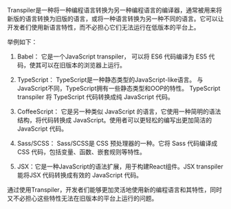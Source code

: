 

Transpiler是一种将一种编程语言转换为另一种编程语言的编译器，通常被用来将新版的语言转换为旧版的语言，或将一种语言转换为另一种不同的语言。它可以让开发者们使用新语言特性，而不必担心它们无法运行在低版本的平台上。

举例如下：

1. Babel： 它是一个JavaScript transpiler， 可以将 ES6 代码编译为 ES5 代码，使其可以在旧版本的浏览器上运行。

2. TypeScript： TypeScript是一种静态类型的JavaScript-like语言。 与JavaScript不同，TypeScript拥有一些静态类型和OOP的特性。 TypeScript transpiler 将 TypeScript 代码转换成纯 JavaScript 代码。

3. CoffeeScript： 它是另一种类似 JavaScript 的语言，它使用一种简明的语法结构，将代码转换成 JavaScript。使用者可以更轻松的编写出更加简洁的 JavaScript 代码。

4. Sass/SCSS： Sass/SCSS是 CSS 预处理器的一种。它将 Sass 代码编译成 CSS 代码，包括变量、函数、嵌套规则等特性。

5. JSX：它是一种JavaScript的语法扩展，用于构建React组件。JSX transpiler 能将JSX 代码转换成有效的 JavaScript 代码。

通过使用Transpiler，开发者们能够更加灵活地使用新的编程语言和其特性，同时又不必担心这些特性无法在旧版本的平台上运行的问题。